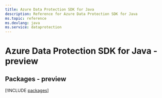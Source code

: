 ```yaml
---
title: Azure Data Protection SDK for Java
description: Reference for Azure Data Protection SDK for Java
ms.topic: reference
ms.devlang: java
ms.service: dataprotection
---
```

# Azure Data Protection SDK for Java - preview
## Packages - preview
[!INCLUDE [packages](data-protection-index.md)]

